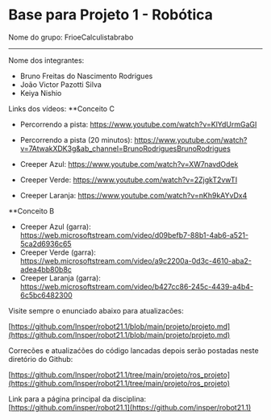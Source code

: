 # Base para Projeto 1 - Robótica 

Nome do grupo: FrioeCalculistabrabo

____________

Nome dos integrantes: 

* Bruno Freitas do Nascimento Rodrigues
* João Victor Pazotti Silva
* Keiya Nishio

Links dos vídeos:
**Conceito C
* Percorrendo a pista: https://www.youtube.com/watch?v=KlYdUrmGaGI
* Percorrendo a pista (20 minutos): https://www.youtube.com/watch?v=7AtwakXDK3g&ab_channel=BrunoRodriguesBrunoRodrigues

* Creeper Azul: https://www.youtube.com/watch?v=XW7navdOdek
* Creeper Verde: https://www.youtube.com/watch?v=2ZjgkT2vwTI
* Creeper Laranja: https://www.youtube.com/watch?v=nKh9kAYvDx4

**Conceito B
* Creeper Azul (garra): https://web.microsoftstream.com/video/d09befb7-88b1-4ab6-a521-5ca2d6936c65
* Creeper Verde (garra): https://web.microsoftstream.com/video/a9c2200a-0d3c-4610-aba2-adea4bb80b8c
* Creeper Laranja (garra): https://web.microsoftstream.com/video/b427cc86-245c-4439-a4b4-6c5bc6482300

Visite sempre o enunciado abaixo para atualizacões: 

[https://github.com/Insper/robot21.1/blob/main/projeto/projeto.md](https://github.com/Insper/robot21.1/blob/main/projeto/projeto.md)


Correcões e atualizaćões do código lancadas depois serão postadas neste diretório do Github: 

[https://github.com/Insper/robot21.1/tree/main/projeto/ros_projeto](https://github.com/Insper/robot21.1/tree/main/projeto/ros_projeto)


Link para a página principal da disciplina: 
[https://github.com/insper/robot21.1](https://github.com/insper/robot21.1)


